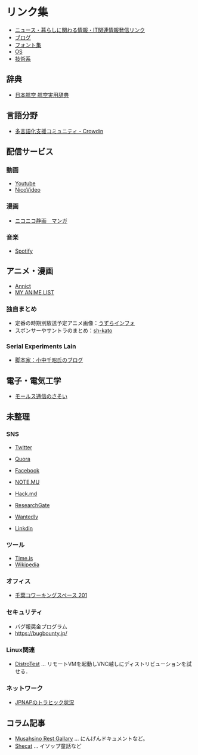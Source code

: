 # リンク集

- [ニュース・暮らしに関わる情報・IT関連情報発信リンク](NEWS.md)
- [ブログ](Blogs.md)
- [フォント集](Fonts.md)
- [OS](OS.md)
- [技術系](Tech.md)

## 辞典

- [日本航空 航空実用辞典](http://www.jal.com/ja/jiten/)

## 言語分野

- [多言語化支援コミュニティ - Crowdin](https://crowndin.com)

## 配信サービス

### 動画

- [Youtube](https://www.youtubr.com)
- [NicoVideo](https://nicovideo.jp)


### 漫画

- [ニコニコ静画　マンガ](https://seiga.nicovideo.jp/manga/)

### 音楽

- [Spotify](https://open.spotify.com)

## アニメ・漫画

- [Annict](https://annict.com/)
- [MY ANIME LIST](https://myanimelist.net/)

### 独自まとめ

- 定番の時期別放送予定アニメ画像：[うずらインフォ](https://uzurainfo.han-be.com/)
- スポンサーやサントラのまとめ：[sh-kato](http://hp1.cyberstation.ne.jp/sh-kato/)

### Serial Experiments Lain

- [脚本家：小中千昭氏のブログ](https://yamaki-nyx.hatenablog.com/entry/2018/04/27/145823)

## 電子・電気工学

- [モールス通信のさそい](https://a1club.net/)

## 未整理

### SNS

- [Twitter](https://twitter.com/home)
- [Quora](https://jp.quora.com/)
- [Facebook](https://www.facebook.com/)
- [NOTE.MU](https://note.mu/)
- [Hack.md](https://hackmd.io/)


- [ResearchGate](https://www.researchgate.net/)
- [Wantedly](https://www.wantedly.com/)
- [Linkdin](https://www.linkedin.com/feed/)

### ツール

- [Time.is](https://time.is)
- [Wikipedia](https://jp.wikipedia.org/)


### オフィス
- [千葉コワーキングスペース 201](https://chiba-coworking.com)

### セキュリティ
- バグ報奨金プログラム
 - https://bugbounty.jp/

### Linux関連
- [DistroTest](https://distrotest.net/) ... リモートVMを起動しVNC越しにディストリビューションを試せる．

### ネットワーク
- [JPNAPのトラヒック状況](https://www.jpnap.net/en/tokyo/traffic.html)

## コラム記事

- [Musahsino Rest Gallary](http://www5a.biglobe.ne.jp/~t-senoo/index.html) ... にんげんドキュメントなど。
- [Shecat](http://catdiary.webcrow.jp/index.html) ... イソップ童話など



